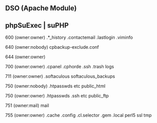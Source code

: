  DSO (Apache Module)
--------------------------


 phpSuExec | suPHP 
-----------------------
600 (owner:owner)
  .*_history
  .contactemail
  .lastlogin
  .viminfo

640 (owner:nobody)
  cpbackup-exclude.conf

644 (owner:owner)

700 (owner:owner)
  .cpanel
  .cphorde
  .ssh
  .trash
  logs

711 (owner:owner)
  .softaculous
  softaculous_backups

750 (owner:nobody)
  .htpasswds
  etc
  public_html

750 (owner:owner)
  .htpasswds
  .ssh
  etc
  public_ftp

751 (owner:mail)
  mail

755 (owner:owner)
  .cache
  .config
  .cl.selector
  .gem
  .local
  perl5
  ssl
  tmp
